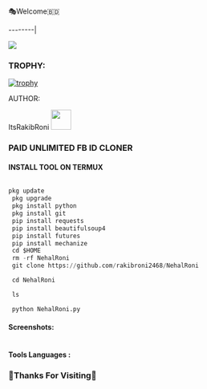 🎭Welcome🇧🇩

--------|

![](https://media.tenor.com/iVCiM9W7cvYAAAAd/welcome.gif)
<h3 align="left">TROPHY:</h3>
 
[![trophy](https://github-profile-trophy.vercel.app/?username=Zokeradib)](https://github.com/ryo-ma/github-profile-trophy)
 

AUTHOR:

<p align="center">

ItsRakibRoni <img src="https://media.tenor.com/rePDfDWO3XoAAAAM/hacking.gif" width="40px"></i></b>

</p> 

### PAID UNLIMITED FB ID CLONER

#### INSTALL TOOL ON TERMUX

```python

pkg update
 pkg upgrade
 pkg install python
 pkg install git
 pip install requests
 pip install beautifulsoup4
 pip install futures
 pip install mechanize
 cd $HOME 
 rm -rf NehalRoni
 git clone https://github.com/rakibroni2468/NehalRoni

 cd NehalRoni

 ls

 python NehalRoni.py

```

#### Screenshots:

<p align="center"><img src="">

#### Tools Languages :

### 🧐Thanks For Visiting🐅

